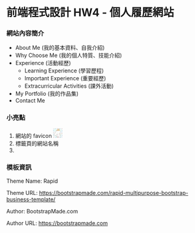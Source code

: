 # 前端程式設計 HW4 - 個人履歷網站

### 網站內容簡介
- About Me (我的基本資料、自我介紹)
- Why Choose Me (我的個人特質、技能介紹)
- Experience (活動經歷)
  - Learning Experience (學習歷程)
  - Important Experience (重要經歷)
  - Extracurricular Activities (課外活動)
- My Portfolio (我的作品集)
- Contact Me

### 小亮點
1. 網站的 favicon ![大耳狗 favicon](/img/favicon.jpg '網站 favicon')
2. 標籤頁的網站名稱
3. 

### 模板資訊
Theme Name: Rapid

Theme URL: https://bootstrapmade.com/rapid-multipurpose-bootstrap-business-template/

Author: BootstrapMade.com

Author URL: https://bootstrapmade.com
